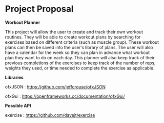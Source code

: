 # Project Proposal

**Workout Planner**

This project will allow the user to create and track their own workout routines.
They will be able to create workout plans by searching for exercises based on
different criteria (such as muscle group). These workout plans can then be saved
into the user's library of plans. The user will also have a calendar for the week
so they can plan in advance what workout plan they want to do on each day.
This planner will also keep track of their previous completions of the exercises 
to keep track of the number of reps, weights they used, or time needed to complete 
the exercise as applicable.



**Libraries**

ofxJSON : https://github.com/jeffcrouse/ofxJSON

ofxGui : https://openframeworks.cc/documentation/ofxGui/



**Possible API**

exercise : https://github.com/davejt/exercise